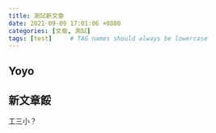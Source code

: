 ```yaml
---
title: 測試新文章
date: 2021-09-09 17:01:06 +0800
categories: [文章, 測試]
tags: [test]     # TAG names should always be lowercase
---
```


## Yoyo

## 新文章餒
工三小？